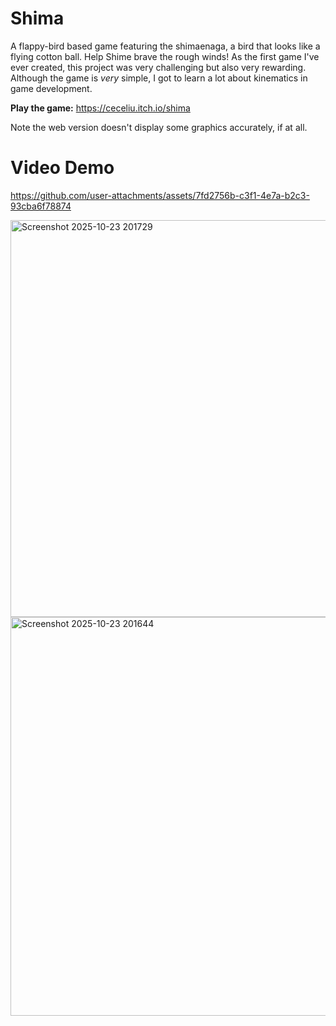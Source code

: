 # Shima
A flappy-bird based game featuring the shimaenaga, a bird that looks like a flying cotton ball. Help Shime brave the rough winds!
As the first game I've ever created, this project was very challenging but also very rewarding. Although the game is *very* simple, I got to learn a lot about kinematics in game development. 

**Play the game:** https://ceceliu.itch.io/shima

Note the web version doesn't display some graphics accurately, if at all. 

# Video Demo

https://github.com/user-attachments/assets/7fd2756b-c3f1-4e7a-b2c3-93cba6f78874
 
<img width="922" height="635" alt="Screenshot 2025-10-23 201729" src="https://github.com/user-attachments/assets/22550e06-3c31-4f78-b3b0-ba8f0d79001c" />
<img width="923" height="638" alt="Screenshot 2025-10-23 201644" src="https://github.com/user-attachments/assets/9c070f7f-84a4-435b-9d84-b58784b89eb3" />
